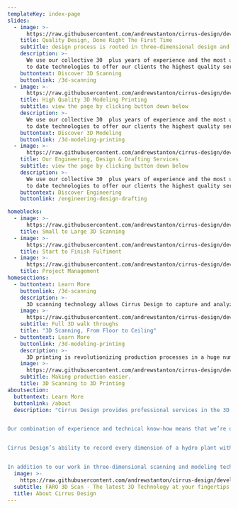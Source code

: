 ```yaml
---
templateKey: index-page
slides:
  - image: >-
      https://raw.githubusercontent.com/andrewstanton/cirrus-design/develop/static/img/slide-temp.jpg
    title: Quality Design, Done Right The First Time
    subtitle: design process is rooted in three-dimensional design and drafting
    description: >-
      We use our collective 30  plus years of experience and the most up 
      to date technologies to offer our clients the highest quality service.
    buttontext: Discover 3D Scanning
    buttonlink: /3d-scanning
  - image: >-
      https://raw.githubusercontent.com/andrewstanton/cirrus-design/develop/static/img/3d-scanning-3d-printing.jpg
    title: High Quality 3D Modeling Printing
    subtitle: view the page by clicking button down below
    description: >-
      We use our collective 30  plus years of experience and the most up 
      to date technologies to offer our clients the highest quality service.
    buttontext: Discover 3D Modeling
    buttonlink: /3d-modeling-printing
  - image: >-
      https://raw.githubusercontent.com/andrewstanton/cirrus-design/develop/static/img/scanning.jpg
    title: Our Engineering, Design & Drafting Services
    subtitle: view the page by clicking button down below
    description: >-
      We use our collective 30  plus years of experience and the most up 
      to date technologies to offer our clients the highest quality service.
    buttontext: Discover Engineering
    buttonlink: /engineering-design-drafting

homeblocks:
  - image: >-
      https://raw.githubusercontent.com/andrewstanton/cirrus-design/develop/static/img/small-large-projects.jpg
    title: Small to Large 3D Scanning
  - image: >-
      https://raw.githubusercontent.com/andrewstanton/cirrus-design/develop/static/img/start-finish.jpg
    title: Start to Finish Fulfiment
  - image: >-
      https://raw.githubusercontent.com/andrewstanton/cirrus-design/develop/static/img/project-management.jpg
    title: Project Management
homesections:
  - buttontext: Learn More
    buttonlink: /3d-scanning
    description: >-
      3D scanning technology allows Cirrus Design to capture and analyze the shape and dimensions of a real-world object and generate a highly accurate digitalized model. A 3D model is what is known as a point cloud, or a set of data points created by measuring many points on the external surface of an existing object.
    image: >-
      https://raw.githubusercontent.com/andrewstanton/cirrus-design/develop/static/img/3d-scanning-floor-ceiling.jpg
    subtitle: Full 3D walk throughs
    title: "3D Scanning, From Floor to Ceiling"
  - buttontext: Learn More
    buttonlink: /3d-modeling-printing
    description: >-
      3D printing is revolutionizing production processes in a huge number of industries. A 3D printer builds a three-dimensional object from a computer model using a method called additive manufacturing. One key advantage offered by 3D printing technology is the ability to produce very complex shapes or geometries. Cirrus Design is capable of creating parts for our clients using an Ultimaker 3 Extended 3D printer.
    image: >-
      https://raw.githubusercontent.com/andrewstanton/cirrus-design/develop/static/img/3d-scanning-3d-printing.jpg
    subtitle: Making production easier.
    title: 3D Scanning to 3D Printing
aboutsection:
  buttontext: Learn More
  buttonlink: /about
  description: "Cirrus Design provides professional services in the 3D scanning and modeling industries and offers a wide array of engineering services. Our experienced team uses the most up-to-date technologies available to offer our clients the highest quality service at competitive rates.


Our combination of experience and technical know-how means that we’re uniquely equipped to specialize in 3D scanning and modeling of hydroelectric power plants. Generating accurate 3D maps of hydro plants presents a unique challenge. In some cases, these facilities and their buildings are more than 100 years old and existing documentation is often incorrect or lacking entirely.


Cirrus Design’s ability to record every dimension of a hydro plant within about 1/8th of an inch, thereby generating a truly accurate representation of what exists at the plant, is a massive benefit to our clients.


In addition to our work in three-dimensional scanning and modeling technologies, Cirrus Designs focuses on architectural engineering construction, real estate, reverse engineering, conceptual design testing and 3D printing. We also offer our clients mechanical, electrical and structural engineering services."
  image: >-
    https://raw.githubusercontent.com/andrewstanton/cirrus-design/develop/static/img/about-cirrus-design.jpg
  subtitle: FARO 3D Scan - The latest 3D Technology at your fingertips
  title: About Cirrus Design
---
```

